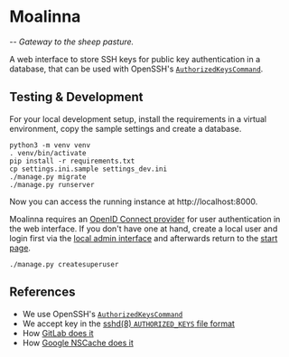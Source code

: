 # Moalinna

-- *Gateway to the sheep pasture.*

A web interface to store SSH keys for public key authentication in a database, that can be used with OpenSSH's [`AuthorizedKeysCommand`](https://man.openbsd.org/sshd_config#AuthorizedKeysCommand).

## Testing & Development

For your local development setup, install the requirements in a virtual environment, copy the sample settings and create a database.

```
python3 -m venv venv
. venv/bin/activate
pip install -r requirements.txt
cp settings.ini.sample settings_dev.ini
./manage.py migrate
./manage.py runserver
```

Now you can access the running instance at http://localhost:8000.

Moalinna requires an [OpenID Connect provider](https://openid.net/connect/) for user authentication in the web interface. If you don't have one at hand, create a local user and login first via the [local admin interface](http://localhost:8000/admin) and afterwards return to the [start page](http://localhost:8000).

```
./manage.py createsuperuser
```

## References

* We use OpenSSH's [`AuthorizedKeysCommand`](https://man.openbsd.org/sshd_config#AuthorizedKeysCommandg)
* We accept key in the [sshd(8) `AUTHORIZED_KEYS` file format](https://man.openbsd.org/sshd.8#AUTHORIZED_KEYS_FILE_FORMAT)
* How [GitLab does it](https://docs.gitlab.com/ee/administration/operations/fast_ssh_key_lookup.html)
* How [Google NSCache does it](https://github.com/google/nsscache/blob/master/examples/authorized-keys-command.py)

